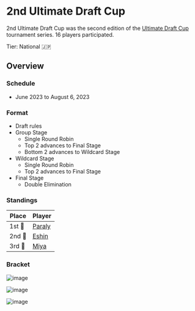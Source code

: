 # 2nd Ultimate Draft Cup

2nd Ultimate Draft Cup was the second edition of the [Ultimate Draft Cup](jpdraftmain.md) tournament series.
16 players participated.

Tier: National :jp:

## Overview

### Schedule
- June 2023 to August 6, 2023

### Format
- Draft rules
- Group Stage
    - Single Round Robin
    - Top 2 advances to Final Stage
    - Bottom 2 advances to Wildcard Stage
- Wildcard Stage
    - Single Round Robin
    - Top 2 advances to Final Stage
- Final Stage
    - Double Elimination

### Standings

|Place|Player|
|-|-|
|1st :1st_place_medal:| [Paraly](../../players/japanese/paraly.md) |
|2nd :2nd_place_medal:| [Eshin](../../players/japanese/eshin.md) |
|3rd :3rd_place_medal:| [Miya](../../players/japanese/miya.md) |

### Bracket

![image](https://github.com/inabikarilibrary/inalib/assets/110833255/a4051590-6996-45e6-880c-51d75fdc467d)

![image](https://github.com/inabikarilibrary/inalib/assets/110833255/1bf867fc-0e5e-410f-8975-5a1a973faa10)

![image](https://github.com/inabikarilibrary/inalib/assets/110833255/bb6372de-27b7-4b6f-9213-2903eb573594)

